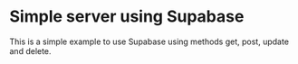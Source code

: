 # Simple server using Supabase

This is a simple example to use Supabase using methods get, post, update and delete.